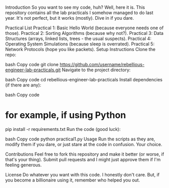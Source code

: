 Introduction
So you want to see my code, huh? Well, here it is. This repository contains all the lab practicals I somehow managed to do last year. It's not perfect, but it works (mostly). Dive in if you dare.

Practical List
Practical 1: Basic Hello World (because everyone needs one of those).
Practical 2: Sorting Algorithms (because why not?).
Practical 3: Data Structures (arrays, linked lists, trees - the usual suspects).
Practical 4: Operating System Simulations (because sleep is overrated).
Practical 5: Network Protocols (hope you like packets).
Setup Instructions
Clone the repo:

bash
Copy code
git clone https://github.com/username/rebellious-engineer-lab-practicals.git
Navigate to the project directory:

bash
Copy code
cd rebellious-engineer-lab-practicals
Install dependencies (if there are any):

bash
Copy code
# for example, if using Python
pip install -r requirements.txt
Run the code (good luck):

bash
Copy code
python practical1.py
Usage
Run the scripts as they are, modify them if you dare, or just stare at the code in confusion. Your choice.

Contributions
Feel free to fork this repository and make it better (or worse, if that's your thing). Submit pull requests and I might just approve them if I'm feeling generous.

License
Do whatever you want with this code. I honestly don't care. But, if you become a billionaire using it, remember who helped you out.
